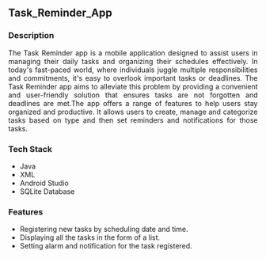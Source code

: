## Task_Reminder_App
### Description
<p align="justify">
The Task Reminder app is a mobile application designed to assist users in managing their daily tasks and organizing their schedules effectively. In today's fast-paced world, where individuals 
juggle multiple responsibilities and commitments, it's easy to overlook important tasks or deadlines. The Task Reminder app aims to alleviate this problem by providing a convenient 
and user-friendly solution that ensures tasks are not forgotten and deadlines are met.The app offers a range of features to help users stay organized and productive. It allows users 
to create, manage and categorize tasks based on type and then set reminders and notifications for those tasks. </p>

### Tech Stack
* Java
* XML
* Android Studio
* SQLite Database

### Features
* Registering new tasks by scheduling date and time.
* Displaying all the tasks in the form of a list.
* Setting alarm and notification for the task registered.

